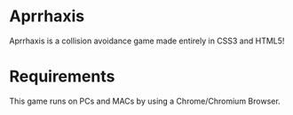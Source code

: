 # Aprrhaxis
Aprrhaxis is a collision avoidance game made entirely in CSS3 and HTML5!

# Requirements
This game runs on PCs and MACs by using a Chrome/Chromium Browser.
